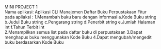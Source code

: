 MINI PROJECT 1  
Nama aplikasi: Aplikasi CLI Manajemen Daftar Buku Perpustakaan
Fitur pada apliaksi	: 
    1.Menambah buku baru dengan informasi
        a.Kode Buku string
        b.Judul Buku string
        c.Pengarang string
        d.Penerbit string
        e.Jumlah Halaman int
        f.Tahun Terbit int	
    2.Menampilkan semua list pada daftar buku di perpustakaan
    3.Dapat menghapus buku menggunakan Kode Buku
    4.Dapat mengubah/mengedit buku berdasarkan Kode Buku

